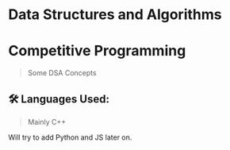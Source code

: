 
# Data Structures and Algorithms
# Competitive Programming

>Some DSA Concepts


## 🛠 Languages Used:
> Mainly C++

Will try to add Python and JS later on.

